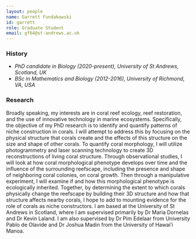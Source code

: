 ```yaml
---
layout: people
name: Garrett Fundakowski
id: garrett
role: Graduate Student
email: gf64@st-andrews.ac.uk
---
```


### History

- *PhD candidate in Biology (2020-present), University of St Andrews, Scotland, UK*
- *BSc in Mathematics and Biology (2012-2016), University of Richmond, VA, USA*

### Research

Broadly speaking, my interests are in coral reef ecology, reef restoration, and the use of innovative technology in marine ecosystems. Specifically, the objective of my PhD research is to identify and quantify patterns of niche construction in corals. I will attempt to address this by focusing on the physical structure that corals create and the effects of this structure on the size and shape of other corals. To quantify coral morphology, I will utilize photogrammetry and laser scanning technology to create 3D reconstructions of living coral structure. Through observational studies, I will look at how coral morphological phenotype develops over time and the influence of the surrounding reefscape, including the presence and shape of neighboring coral colonies, on coral growth. Then through a manipulative experiment, I will examine if and how this morphological phenotype is ecologically inherited. Together, by determining the extent to which corals physically change the reefscape by building their 3D structure and how that structure affects nearby corals, I hope to add to mounting evidence for the role of corals as niche constructors.
I am based at the University of St Andrews in Scotland, where I am supervised primarily by Dr Maria Dornelas and Dr Kevin Laland. I am also supervised by Dr Pim Edelaar from University Pablo de Olavide and Dr Joshua Madin from the University of Hawai’i Manoa.
